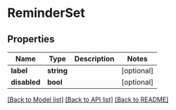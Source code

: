 # ReminderSet

## Properties
Name | Type | Description | Notes
------------ | ------------- | ------------- | -------------
**label** | **string** |  | [optional] 
**disabled** | **bool** |  | [optional] 

[[Back to Model list]](../README.md#documentation-for-models) [[Back to API list]](../README.md#documentation-for-api-endpoints) [[Back to README]](../README.md)


